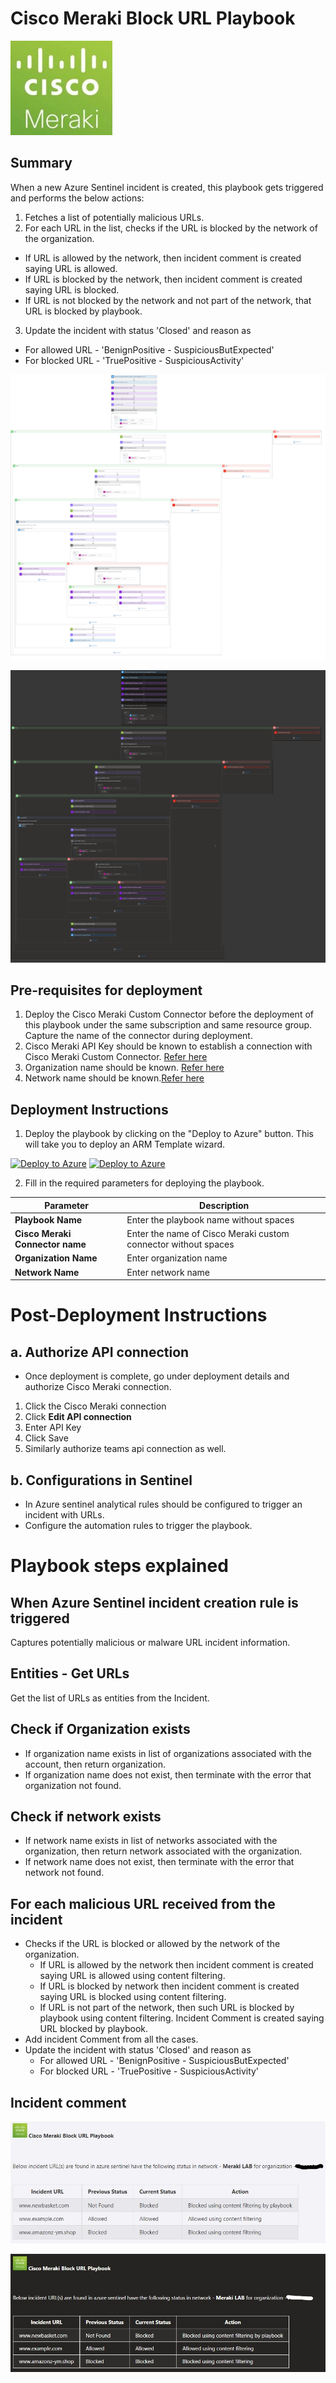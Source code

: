 # Cisco Meraki Block URL Playbook

![meraki](../../Connector/MerakiConnector/logo.jpg)

## Summary
 When a new Azure Sentinel incident is created, this playbook gets triggered and performs the below actions:
 1. Fetches a list of potentially malicious URLs.
 2. For each URL in the list, checks if the URL is blocked by the network of the organization.
  - If URL is allowed by the network, then incident comment is created saying URL is allowed.
  - If URL is blocked by the network, then incident comment is created saying URL is blocked.
  - If URL is not blocked by the network and not part of the network, that URL is blocked by playbook.
3. Update the incident with status 'Closed' and reason as
  - For allowed URL - 'BenignPositive - SuspiciousButExpected'
  - For blocked URL - 'TruePositive - SuspiciousActivity'

![Meraki](./Images/PlaybookDesignerLight.jpg)

![Meraki](./Images/PlaybookDesignerDark.jpg)


 ## Pre-requisites for deployment
1. Deploy the Cisco Meraki Custom Connector before the deployment of this playbook under the same subscription and same resource group. Capture the name of the connector during deployment.
2. Cisco Meraki API Key should be known to establish a connection with Cisco Meraki Custom Connector. [Refer here](https://developer.cisco.com/meraki/api-v1/#!getting-started/authorization)
3. Organization name should be known. [Refer here](https://developer.cisco.com/meraki/api-v1/#!getting-started/find-your-organization-id) 
4. Network name should be known.[Refer here](https://developer.cisco.com/meraki/api-v1/#!getting-started/find-your-network-id)

 ## Deployment Instructions
 1. Deploy the playbook by clicking on the "Deploy to Azure" button. This will take you to deploy an ARM Template wizard.

 [![Deploy to Azure](https://aka.ms/deploytoazurebutton)](https://portal.azure.com/#create/Microsoft.Template/uri/https%3A%2Fdev.azure.com/SentinelAccenture/_git/Sentinel-Accenture%20Logic%20Apps%20connectors?path=%2FPlaybooks%2FMeraki-Block-URLs%2Fazuredeploy.json&version=GBCiscoMeraki)  [![Deploy to Azure](https://aka.ms/deploytoazuregovbutton)](https://portal.azure.com/#create/Microsoft.Template/uri/https%3A%2Fdev.azure.com/SentinelAccenture/_git/Sentinel-Accenture%20Logic%20Apps%20connectors?path=%2FPlaybooks%2FMeraki-Block-URLs%2Fazuredeploy.json&version=GBCiscoMeraki)  

 2. Fill in the required parameters for deploying the playbook.

 | Parameter  | Description |
| ------------- | ------------- |
| **Playbook Name** | Enter the playbook name without spaces |
| **Cisco Meraki Connector name**|Enter the name of Cisco Meraki custom connector without spaces |
| **Organization Name** | Enter organization name |
| **Network Name**| Enter network name | 


# Post-Deployment Instructions 
## a. Authorize API connection
* Once deployment is complete, go under deployment details and authorize Cisco Meraki connection. 
1.  Click the Cisco Meraki connection
2.  Click **Edit API connection**
3.  Enter API Key
4.  Click Save
5. Similarly authorize teams api connection as well.

## b. Configurations in Sentinel
- In Azure sentinel analytical rules should be configured to trigger an incident with URLs. 
- Configure the automation rules to trigger the playbook.


# Playbook steps explained
## When Azure Sentinel incident creation rule is triggered
  Captures potentially malicious or malware URL incident information.

## Entities - Get URLs
  Get the list of URLs as entities from the Incident.

## Check if Organization exists
 *  If organization name exists in list of organizations associated with the account, then return organization. 
 *  If organization name does not exist, then terminate with the error that organization not found.

 ## Check if network exists
  *  If network name exists in list of networks associated with the organization, then return network associated with the organization. 
 *  If network name does not exist, then terminate with the error that network not found.

## For each malicious URL received from the incident
 - Checks if the URL is blocked or allowed by the network of the organization.
   - If URL is allowed by the network then incident comment is created saying URL is allowed using content filtering.
   - If URL is blocked by network then incident comment is created saying URL is blocked using content filtering.
   - If URL is not part of the network, then such URL is blocked by playbook using content filtering. Incident Comment is created saying URL blocked by playbook.
 - Add incident Comment from all the cases.
 - Update the incident with status 'Closed' and reason as
   - For allowed URL - 'BenignPositive - SuspiciousButExpected'
   - For blocked URL - 'TruePositive - SuspiciousActivity'

## Incident comment 
![meraki](./Images/IncidentCommentLight.jpg)

![meraki](./Images/IncidentCommentDark.jpg)